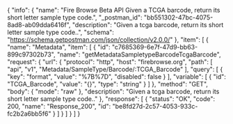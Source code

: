 {
  "info": {
    "name": "Fire Browse Beta API Given a TCGA barcode, return its short letter sample type code.",
    "_postman_id": "bb551302-47bc-4075-8ad8-ab09dda6416f",
    "description": "Given a tcga barcode, return its short letter sample type code..",
    "schema": "https://schema.getpostman.com/json/collection/v2.0.0/"
  },
  "item": [
    {
      "name": "Metadata",
      "item": [
        {
          "id": "c7685369-6e7f-47d9-bb63-899c97302b73",
          "name": "getMetadataSampletypeBarcodeTcgaBarcode",
          "request": {
            "url": {
              "protocol": "http",
              "host": "firebrowse.org",
              "path": [
                "api",
                "v1",
                "Metadata/SampleType/Barcode/:TCGA_Barcode"
              ],
              "query": [
                {
                  "key": "format",
                  "value": "%7B%7D",
                  "disabled": false
                }
              ],
              "variable": [
                {
                  "id": "TCGA_Barcode",
                  "value": "{}",
                  "type": "string"
                }
              ]
            },
            "method": "GET",
            "body": {
              "mode": "raw"
            },
            "description": "Given a tcga barcode, return its short letter sample type code.."
          },
          "response": [
            {
              "status": "OK",
              "code": 200,
              "name": "Response_200",
              "id": "be8fd27d-2c57-4053-933c-fc2b2a6bb5f6"
            }
          ]
        }
      ]
    }
  ]
}